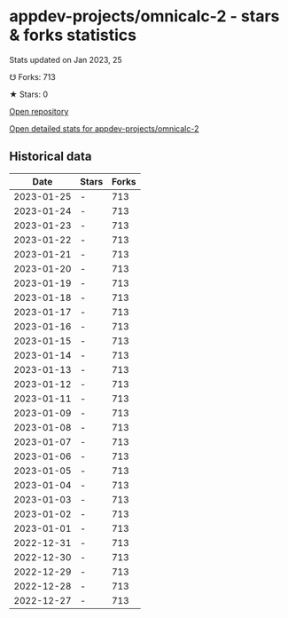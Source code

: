 # appdev-projects/omnicalc-2 - stars & forks statistics

Stats updated on Jan 2023, 25

☋ Forks: 713

★ Stars: 0

[Open repository](https://github.com/appdev-projects/omnicalc-2)

[Open detailed stats for appdev-projects/omnicalc-2](https://reviewgithub.com/rep/appdev-projects/omnicalc-2)

## Historical data
| Date | Stars | Forks |
|------|-------|-------|
| 2023-01-25 | - | 713 | 
| 2023-01-24 | - | 713 | 
| 2023-01-23 | - | 713 | 
| 2023-01-22 | - | 713 | 
| 2023-01-21 | - | 713 | 
| 2023-01-20 | - | 713 | 
| 2023-01-19 | - | 713 | 
| 2023-01-18 | - | 713 | 
| 2023-01-17 | - | 713 | 
| 2023-01-16 | - | 713 | 
| 2023-01-15 | - | 713 | 
| 2023-01-14 | - | 713 | 
| 2023-01-13 | - | 713 | 
| 2023-01-12 | - | 713 | 
| 2023-01-11 | - | 713 | 
| 2023-01-09 | - | 713 | 
| 2023-01-08 | - | 713 | 
| 2023-01-07 | - | 713 | 
| 2023-01-06 | - | 713 | 
| 2023-01-05 | - | 713 | 
| 2023-01-04 | - | 713 | 
| 2023-01-03 | - | 713 | 
| 2023-01-02 | - | 713 | 
| 2023-01-01 | - | 713 | 
| 2022-12-31 | - | 713 | 
| 2022-12-30 | - | 713 | 
| 2022-12-29 | - | 713 | 
| 2022-12-28 | - | 713 | 
| 2022-12-27 | - | 713 | 

